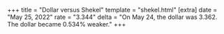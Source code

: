 +++
title = "Dollar versus Shekel"
template = "shekel.html"
[extra]
date = "May 25, 2022"
rate = "3.344"
delta = "On May 24, the dollar was 3.362. The dollar became 0.534% weaker."
+++
